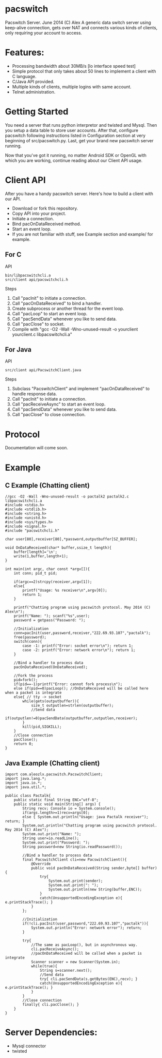pacswitch
=========

Pacswitch Server. June 2014 (C) Alex
A generic data switch server using keep-alive connection,
gets over NAT and connects various kinds of clients, only
requiring your account to access. 

# Features:
- Processing bandwidth about 30MB/s [lo interface speed test]
- Simple protocol that only takes about 50 lines to implement a client with C language.
- C/Java API provided.
- Multiple kinds of clients, multiple logins with same account.
- Telnet administration.

# Getting Started
You need a server that runs python interpretor and twisted and
Mysql. Then you setup a data table to store user accounts.
After that, configure pacswitch following instructions
listed in Configuration section at very beginning of
src/pacswitch.py. Last, get your brand new pacswitch 
server running.

Now that you've got it running, no matter Android SDK or 
OpenGL with which you are working, continue reading about our 
Client API usage.

# Client API
After you have a handy pacswitch server. Here's how to build a
client with our API.

- Download or fork this repository.
- Copy API into your project.
- Initiate a connection.
- Bind pacOnDataReceived method.
- Start an event loop.
- If you are not familiar with stuff, see Example section and example/
for example.

## For C
API

	bin/libpacswitchcli.a
	src/client api/pacswitchcli.h

Steps

1. Call "pacInit" to initiate a connection.
2. Call "pacOnDataReceived" to bind a handler.
3. Create subprocess or another thread for the event loop.
4. Call "pacLoop" to start an event loop.
5. Call "pacSendData" whenever you like to send data.
6. Call "pacClose" to socket.
7. Compile with "gcc -O2 -Wall -Wno-unused-result -o yourclient yourclient.c libpacswitchcli.a"

## For Java
API

	src/client api/PacswitchClient.java

Steps

1. Subclass "PacswitchClient" and implement "pacOnDataReceived" to handle response data.
2. Call "pacInit" to initiate a connection.
3. Call "pacReceiveAsync" to start an event loop.
4. Call "pacSendData" whenever you like to send data.
5. Call "pacClose" to close connection.

# Protocol
Documentation will come soon.

# Example

## C Example (Chatting client)

	//gcc -O2 -Wall -Wno-unused-result -o pactalk2 pactalk2.c libpacswitchcli.a
	#include <stdio.h>
	#include <stdlib.h>
	#include <string.h>
	#include <unistd.h>
	#include <sys/types.h>
	#include <signal.h>
	#include "pacswitchcli.h"

	char user[80],receiver[80],*password,outputbuffer[SZ_BUFFER];

	void OnDataReceived(char* buffer,ssize_t length){
		buffer[length]='\n';
		write(1,buffer,length+1);
	}

	int main(int argc, char const *argv[]){
		int conn; pid_t pid;

		if(argc==2)strcpy(receiver,argv[1]);
		else{
			printf("Usage: %s receiver\n",argv[0]);
			return 1;
		}

		printf("Chatting program using pacswitch protocol. May 2014 (C) Alex\n");
		printf("Name: "); scanf("%s",user);
		password = getpass("Password: ");	

		//Initialization
		conn=pacInit(user,password,receiver,"222.69.93.107","pactalk");
		free(password);
		switch(conn){
			case -1: printf("Error: socket error\n"); return 1;
			case -2: printf("Error: network error\n"); return 1;
		}

		//Bind a handler to process data
		pacOnDataReceived(OnDataReceived);

		//Fork the process
		pid=fork();
		if(pid==-1)printf("Error: cannot fork process\n");
		else if(pid==0)pacLoop(); //OnDataReceived will be called here when a packet is integrate
		else{ // tty -> socket
			while(gets(outputbuffer)){ 
				size_t outputlen=strlen(outputbuffer);
				//Send data
				if(outputlen!=0)pacSendData(outputbuffer,outputlen,receiver);
			}
			kill(pid,SIGKILL);
		}
		//Close connection
		pacClose();
		return 0;
	}

## Java Example (Chatting client)

	import com.aleozlx.pacswitch.PacswitchClient;
	import java.lang.*;
	import java.io.*;
	import java.util.*;

	public class Pactalk{
		public static final String ENC="utf-8";
		public static void main(String[] args) {
			String recv; Console io = System.console();
			if(args.length>=1)recv=args[0];
			else { System.out.println("Usage: java Pactalk receiver"); return; }
			System.out.println("Chatting program using pacswitch protocol. May 2014 (C) Alex");
			System.out.print("Name: ");
			String user=io.readLine();
			System.out.print("Password: ");
			String password=new String(io.readPassword());

			//Bind a handler to process data
			final PacswitchClient cli=new PacswitchClient(){
				@Override
				public void pacOnDataReceived(String sender,byte[] buffer){ 
					try{ 
						System.out.print(sender);
						System.out.print(": ");
						System.out.println(new String(buffer,ENC)); 
					}
					catch(UnsupportedEncodingException e){ e.printStackTrace(); }
				}
			};

			//Initialization
			if(!cli.pacInit(user,password,"222.69.93.107","pactalk")){ 
				System.out.println("Error: network error"); return; 
			}

			try{
				//The same as pacLoop(), but in asynchronous way.
				cli.pacReceiveAsync(); 
				//pacOnDataReceived will be called when a packet is integrate
				Scanner scanner = new Scanner(System.in);
				while(true){ 
					String s=scanner.next();
					//Send data
					try{ cli.pacSendData(s.getBytes(ENC),recv); }
					catch(UnsupportedEncodingException e){ e.printStackTrace(); }
				}
			}
			//Close connection
			finally{ cli.pacClose(); }
		}
	}

# Server Dependencies:
- Mysql connector
- twisted


